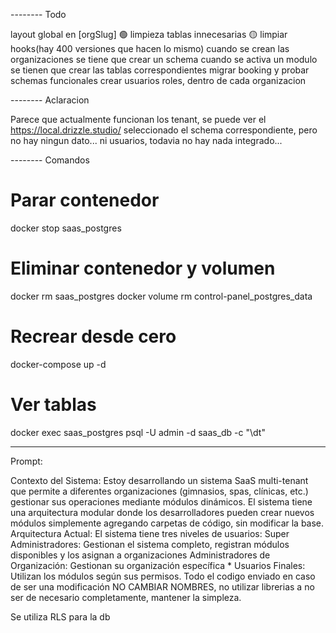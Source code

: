 -------- Todo

layout global en [orgSlug] 🟢
limpieza tablas innecesarias 🟡
limpiar hooks(hay 400 versiones que hacen lo mismo)
cuando se crean las organizaciones se tiene que crear un schema
cuando se activa un modulo se tienen que crear las tablas correspondientes
migrar booking y probar schemas funcionales
crear usuarios roles, dentro de cada organizacion

-------- Aclaracion

Parece que actualmente funcionan los tenant, se puede ver el https://local.drizzle.studio/
seleccionado el schema correspondiente, pero no hay ningun dato... ni usuarios, todavia
no hay nada integrado...

-------- Comandos

# Parar contenedor
docker stop saas_postgres

# Eliminar contenedor y volumen
docker rm saas_postgres
docker volume rm control-panel_postgres_data

# Recrear desde cero
docker-compose up -d

# Ver tablas
docker exec saas_postgres psql -U admin -d saas_db -c "\dt"

--------

Prompt:

Contexto del Sistema: Estoy desarrollando un sistema SaaS multi-tenant que permite a diferentes organizaciones (gimnasios, spas, clínicas, etc.) gestionar sus operaciones mediante módulos dinámicos. El sistema tiene una arquitectura modular donde los desarrolladores pueden crear nuevos módulos simplemente agregando carpetas de código, sin modificar la base. Arquitectura Actual: El sistema tiene tres niveles de usuarios:  Super Administradores: Gestionan el sistema completo, registran módulos disponibles y los asignan a organizaciones  Administradores de Organización: Gestionan su organización específica * Usuarios Finales: Utilizan los módulos según sus permisos. Todo el codigo enviado en caso de 
ser una modificación NO CAMBIAR NOMBRES, no utilizar librerias a no ser de necesario completamente, mantener la simpleza.

Se utiliza RLS para la db